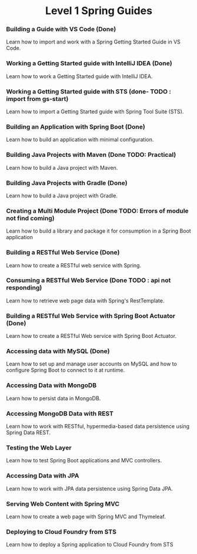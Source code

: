 <h1 style="text-align:center">Level 1 Spring Guides</h1>

### Building a Guide with VS Code (Done)
Learn how to import and work with a Spring Getting Started Guide in VS Code.

### Working a Getting Started guide with IntelliJ IDEA (Done)
Learn how to work a Getting Started guide with IntelliJ IDEA.

### Working a Getting Started guide with STS (done- TODO : import from gs-start)
Learn how to import a Getting Started guide with Spring Tool Suite (STS).

### Building an Application with Spring Boot (Done)
Learn how to build an application with minimal configuration.

### Building Java Projects with Maven (Done TODO: Practical)
Learn how to build a Java project with Maven.

### Building Java Projects with Gradle (Done)
Learn how to build a Java project with Gradle.

### Creating a Multi Module Project (Done TODO: Errors of module not find coming)
Learn how to build a library and package it for consumption in a Spring Boot application

### Building a RESTful Web Service (Done)
Learn how to create a RESTful web service with Spring.

### Consuming a RESTful Web Service (Done TODO : api not responding)
Learn how to retrieve web page data with Spring's RestTemplate.

### Building a RESTful Web Service with Spring Boot Actuator (Done)
Learn how to create a RESTful Web service with Spring Boot Actuator.

### Accessing data with MySQL (Done)
Learn how to set up and manage user accounts on MySQL and how to configure Spring Boot to connect to it at runtime.

### Accessing Data with MongoDB 
Learn how to persist data in MongoDB.

### Accessing MongoDB Data with REST
Learn how to work with RESTful, hypermedia-based data persistence using Spring Data REST.

### Testing the Web Layer
Learn how to test Spring Boot applications and MVC controllers.

### Accessing Data with JPA
Learn how to work with JPA data persistence using Spring Data JPA.

### Serving Web Content with Spring MVC
Learn how to create a web page with Spring MVC and Thymeleaf.

### Deploying to Cloud Foundry from STS
Learn how to deploy a Spring application to Cloud Foundry from STS
